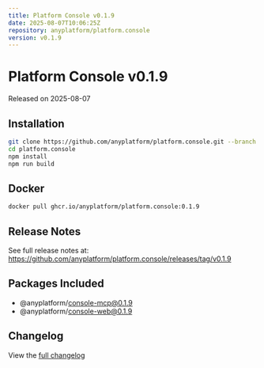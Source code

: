 ```yaml
---
title: Platform Console v0.1.9
date: 2025-08-07T10:06:25Z
repository: anyplatform/platform.console
version: v0.1.9
---
```


# Platform Console v0.1.9

Released on 2025-08-07

## Installation

```bash
git clone https://github.com/anyplatform/platform.console.git --branch v0.1.9
cd platform.console
npm install
npm run build
```

## Docker

```bash
docker pull ghcr.io/anyplatform/platform.console:0.1.9
```

## Release Notes

See full release notes at: https://github.com/anyplatform/platform.console/releases/tag/v0.1.9

## Packages Included

- @anyplatform/console-mcp@0.1.9
- @anyplatform/console-web@0.1.9

## Changelog

View the [full changelog](https://github.com/anyplatform/platform.console/compare/v0.1.9)
